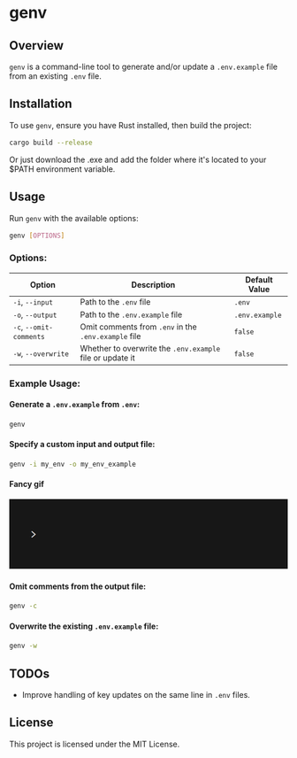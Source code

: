 # genv

## Overview
`genv` is a command-line tool to generate and/or update a `.env.example` file from an existing `.env` file.

## Installation
To use `genv`, ensure you have Rust installed, then build the project:

```sh
cargo build --release
```

Or just download the .exe and add the folder where it's located to your $PATH environment variable.

## Usage
Run `genv` with the available options:

```sh
genv [OPTIONS]
```

### Options:

| Option                 | Description                                              | Default Value      |
|------------------------|----------------------------------------------------------|--------------------|
| `-i`, `--input`       | Path to the `.env` file                                  | `.env`            |
| `-o`, `--output`      | Path to the `.env.example` file                          | `.env.example`    |
| `-c`, `--omit-comments` | Omit comments from `.env` in the `.env.example` file   | `false`           |
| `-w`, `--overwrite`   | Whether to overwrite the `.env.example` file or update it | `false`           |

### Example Usage:

#### Generate a `.env.example` from `.env`:
```sh
genv
```


#### Specify a custom input and output file:
```sh
genv -i my_env -o my_env_example
```

#### Fancy gif
![Demo of genv](gifs/basic-use.gif)

#### Omit comments from the output file:
```sh
genv -c
```

#### Overwrite the existing `.env.example` file:
```sh
genv -w
```

## TODOs
- Improve handling of key updates on the same line in `.env` files.

## License
This project is licensed under the MIT License.

